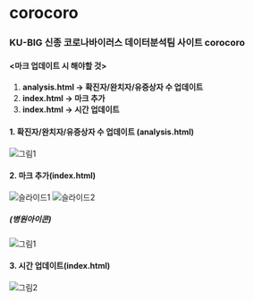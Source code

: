 # corocoro

### KU-BIG 신종 코로나바이러스 데이터분석팀 사이트 corocoro



#### <마크 업데이트 시 해야할 것>

1. **analysis.html -> 확진자/완치자/유증상자 수 업데이트**
2. **index.html -> 마크 추가**
3. **index.html -> 시간 업데이트**



#### 1. 확진자/완치자/유증상자 수 업데이트 (analysis.html)

![그림1](https://user-images.githubusercontent.com/45965766/73855983-2a3ae680-4878-11ea-9af4-dd7ee87fd579.png)


#### 2. 마크 추가(index.html)

![슬라이드1](https://user-images.githubusercontent.com/45965766/73856155-60786600-4878-11ea-90c2-2ef8363d755f.jpg)
![슬라이드2](https://user-images.githubusercontent.com/45965766/73856167-62dac000-4878-11ea-9402-faf39042255d.JPG)
#####   (병원아이콘)
![그림1](https://user-images.githubusercontent.com/45965766/73952638-8e29e180-4942-11ea-92b4-44af12a3d4e2.jpg)


#### 3. 시간 업데이트(index.html)

![그림2](https://user-images.githubusercontent.com/45965766/73856406-c1a03980-4878-11ea-9ee2-5c827a6fe28f.png)
